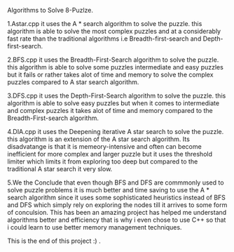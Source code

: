 Algorithms to Solve 8-Puzlze.

1.Astar.cpp it uses the A * search algorithm to solve the puzzle. this algorithm is able to solve the most complex puzzles and at a considerably fast rate than the traditional algorithms i.e Breadth-first-search and Depth-first-search.

2.BFS.cpp it uses the Breadth-First-Search algorithm to solve the puzzle. this algorithm is able to solve some puzzles intermediate and easy puzzles but it fails or rather takes alot of time and memory to solve the complex puzzles compared to A star search algorithm. 

3.DFS.cpp it uses the Depth-First-Search algorithm to solve the puzzle. this algorithm is able to solve easy puzzles but when it comes to intermediate and complex puzzles it takes alot of time and memory compared to the Breadth-First-search algorithm.

4.DIA.cpp it uses the Deepening iterative A star search to solve the puzzle. this algorithm is an extension of the A star search algorithm. Its disadvatange is that it is memeory-intensive and often can become inefficient for more complex and larger puzzle but it uses the threshold limiter which limits it from exploring too deep but compared to the traditional A star search it very slow.

5.We the Conclude that even though BFS and DFS are commmonly used to solve puzzle problems it is much better and time saving to use the A * search algorithm since it uses some sophisticated heuristics instead of BFS and DFS which simply rely on exploring the nodes till it arrives to some form of conculsion. This has been an amazing project has helped me understand algorithms better and efficiency that is why i even chose to use C++ so that i could learn to use  better memory management techniques.

This is the end of this project :) .
 

